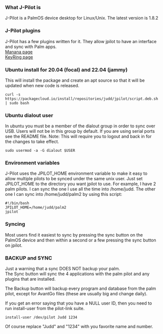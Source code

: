 ### What J-Pilot is
J-Pilot is a PalmOS device desktop for Linux/Unix.  The latest version is 1.8.2
### J-Pilot plugins
J-Pilot has a few plugins written for it.  They allow jpilot to have an interface and sync with Palm apps.  
[Manana page](http://bill.sexton.tripod.com/download.htm)  
[KeyRing page](http://gnukeyring.sourceforge.net)

### Ubuntu install for 20.04 (focal) and 22.04 (jammy)
This will install the package and create an apt source so that it will be updated when new code is released.
```shell
curl -s https://packagecloud.io/install/repositories/judd/jpilot/script.deb.sh | sudo bash
```

### Ubuntu dialout user
In ubuntu you must be a member of the dialout group in order to sync over USB.  Users will not be in this group by default.  If you are using serial ports see the README file.
Note: This will require you to logout and back in for the changes to take effect.
```shell
sudo usermod -a -G dialout $USER
```
### Environment variables
J-Pilot uses the JPILOT_HOME environment variable to make it easy to allow multiple pilots to be synced under the same unix user.  Just set JPILOT_HOME to the directory you want jpilot to use.  For example, I have 2 palm pilots.  I can sync the one I use all the time into /home/judd.  The other one I can sync into /home/judd/palm2 by using this script:
```shell
#!/bin/bash
JPILOT_HOME=/home/judd/palm2
jpilot
```
### Syncing
Most users find it easiest to sync by pressing the sync button on the PalmOS device and then within a second or a few pressing the sync button on jpilot.

### BACKUP and SYNC
Just a warning that a sync DOES NOT backup your palm.  
The Sync button will sync the 4 applications with the palm pilot and any plugins that are installed.  
  
The Backup button will backup every program and database from the palm pilot, except for AvantGo files (these are usually big and change daily).  
  
If you get an error saying that you have a NULL user ID, then you need to run install-user from the pilot-link suite.  
```shell
install-user /dev/pilot Judd 1234
```
Of course replace "Judd" and "1234" with you favorite name and number.
